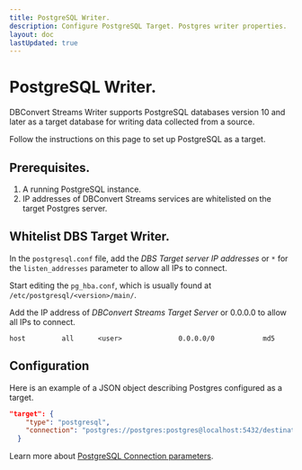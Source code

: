 ```yaml
---
title: PostgreSQL Writer.
description: Configure PostgreSQL Target. Postgres writer properties.
layout: doc
lastUpdated: true
---
```


# PostgreSQL Writer.

DBConvert Streams Writer supports PostgreSQL databases version 10 and later as a target database for writing data collected from a source.

Follow the instructions on this page to set up PostgreSQL as a target.

## Prerequisites.

1. A running PostgreSQL instance.
1. IP addresses of DBConvert Streams services are whitelisted on the target Postgres server.

## Whitelist DBS Target Writer.

In the `postgresql.conf` file, add the _DBS Target server IP addresses_ or `*` for the `listen_addresses` parameter to allow all IPs to connect.

Start editing the `pg_hba.conf`, which is usually found at `/etc/postgresql/<version>/main/`.

Add the IP address of _DBConvert Streams Target Server_ or 0.0.0.0 to allow all IPs to connect.

```
host         all      <user>              0.0.0.0/0            md5
```

## Configuration

Here is an example of a JSON object describing Postgres configured as a target.

```JSON
"target": {
    "type": "postgresql",
    "connection": "postgres://postgres:postgres@localhost:5432/destination"
  }
```

Learn more about [PostgreSQL Connection parameters](/sources/postgresql/postgresql-server#connection-parameter).
